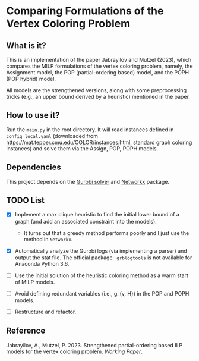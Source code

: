 # Comparing Formulations of the Vertex Coloring Problem 

## What is it?

This is an implementation of the paper Jabrayilov and Mutzel (2023), which compares the MILP formulations of the vertex coloring problem, namely, the Assignment model, the POP (partial-ordering based) model, and the POPH (POP hybrid) model.

All models are the strengthened versions, along with some preprocessing tricks (e.g., an upper bound derived by a heuristic) mentioned in the paper.

## How to use it?

Run the `main.py` in the root directory. It will read instances defined in `config_local.yaml` (downloaded from https://mat.tepper.cmu.edu/COLOR/instances.html, standard graph coloring instances) and solve them via the Assign, POP, POPH models.

## Dependencies

This project depends on the [Gurobi solver](https://gurobi.com/) and [Networkx](https://networkx.org/) package.

## TODO List

- [X] Implement a max clique heuristic to find the initial lower bound of a graph (and add an associated constraint into the models).
  - It turns out that a greedy method performs poorly and I just use the method in `Networkx`.

- [X] Automatically analyze the Gurobi logs (via implementing a parser) and output the stat file. The official package `
grblogtools` is not available for Anaconda Python 3.6.

- [ ] Use the initial solution of the heuristic coloring method as a warm start of MILP models.

- [ ] Avoid defining redundant variables (i.e., g_{v, H}) in the POP and POPH models.

- [ ] Restructure and refactor.


## Reference

Jabrayilov, A., Mutzel, P. 2023. Strengthened partial-ordering based ILP models for the vertex coloring problem. *Working Paper*.